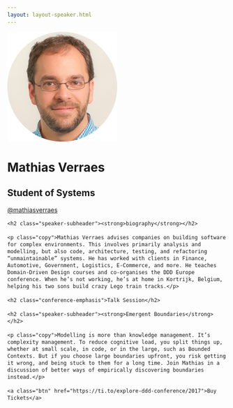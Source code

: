 ```yaml
---
layout: layout-speaker.html
---
```


<div class="container section featured-speaker">
  <div class="row">
	  <div class="col-xs-12 col-sm-2 img-container">
	    <img class="speaker-page-img" src="../img/speakers/Mathias-Verraes-ON.png" />
	  </div>
  <div class="col-xs-12 col-sm-10 copy-container">
    <h1 class="speaker-header">Mathias Verraes</h1>
    <h2 class="speaker-subtitle">Student of Systems</h2>
      <p class="copy"><a class="speaker-handle" href="https://twitter.com/mathiasverraes" target="_blank">@mathiasverraes</a></p>

    <h2 class="speaker-subheader"><strong>biography</strong></h2>

    <p class="copy">Mathias Verraes advises companies on building software for complex environments. This involves primarily analysis and modelling, but also code, architecture, testing, and refactoring “unmaintainable” systems. He has worked with clients in Finance, Automotive, Government, Logistics, E-Commerce, and more. He teaches Domain-Driven Design courses and co-organises the DDD Europe conference. When he’s not working, he’s at home in Kortrijk, Belgium, helping his two sons build crazy Lego train tracks.</p>

    <h2 class="conference-emphasis">Talk Session</h2>

    <h2 class="speaker-subheader"><strong>Emergent Boundaries</strong></h2>

    <p class="copy">Modelling is more than knowledge management. It’s complexity management. To reduce cognitive load, you split things up, whether at small scale, in code, or in the large, such as Bounded Contexts. But if you choose large boundaries upfront, you risk getting it wrong, and being stuck to them for a long time. Join Mathias in a discussion of better ways of empirically discovering boundaries instead.</p>

    <a class="btn" href="https://ti.to/explore-ddd-conference/2017">Buy Tickets</a>

  </div>
</div>
</div>
